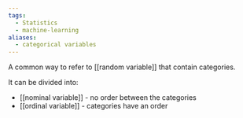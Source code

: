 ```yaml
---
tags:
  - Statistics
  - machine-learning
aliases:
  - categorical variables
---
```

A common way to refer to [[random variable]] that contain categories.

It can be divided into:
- [[nominal variable]] - no order between the categories
- [[ordinal variable]] - categories have an order
